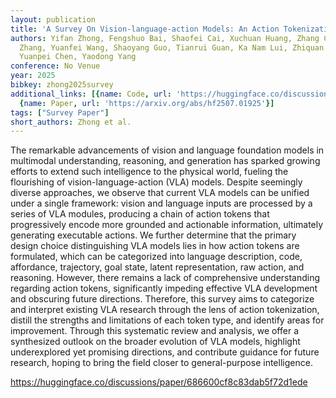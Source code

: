 ```yaml
---
layout: publication
title: 'A Survey On Vision-language-action Models: An Action Tokenization Perspective'
authors: Yifan Zhong, Fengshuo Bai, Shaofei Cai, Xuchuan Huang, Zhang Chen, Xiaowei
  Zhang, Yuanfei Wang, Shaoyang Guo, Tianrui Guan, Ka Nam Lui, Zhiquan Qi, Yitao Liang,
  Yuanpei Chen, Yaodong Yang
conference: No Venue
year: 2025
bibkey: zhong2025survey
additional_links: [{name: Code, url: 'https://huggingface.co/discussions/paper/686600cf8c83dab5f72d1ede'},
  {name: Paper, url: 'https://arxiv.org/abs/hf2507.01925'}]
tags: ["Survey Paper"]
short_authors: Zhong et al.
---
```

The remarkable advancements of vision and language foundation models in multimodal understanding, reasoning, and generation has sparked growing efforts to extend such intelligence to the physical world, fueling the flourishing of vision-language-action (VLA) models. Despite seemingly diverse approaches, we observe that current VLA models can be unified under a single framework: vision and language inputs are processed by a series of VLA modules, producing a chain of action tokens that progressively encode more grounded and actionable information, ultimately generating executable actions. We further determine that the primary design choice distinguishing VLA models lies in how action tokens are formulated, which can be categorized into language description, code, affordance, trajectory, goal state, latent representation, raw action, and reasoning. However, there remains a lack of comprehensive understanding regarding action tokens, significantly impeding effective VLA development and obscuring future directions. Therefore, this survey aims to categorize and interpret existing VLA research through the lens of action tokenization, distill the strengths and limitations of each token type, and identify areas for improvement. Through this systematic review and analysis, we offer a synthesized outlook on the broader evolution of VLA models, highlight underexplored yet promising directions, and contribute guidance for future research, hoping to bring the field closer to general-purpose intelligence.

https://huggingface.co/discussions/paper/686600cf8c83dab5f72d1ede
